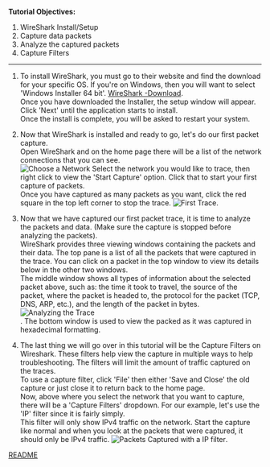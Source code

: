 __Tutorial Objectives:__
1. WireShark Install/Setup
2. Capture data packets
3. Analyze the captured packets
4. Capture Filters

---

1. To install WireShark, you must go to their website and find the download for your specific OS. If you're on Windows, then you will want to select 'Windows Installer 64 bit'. [WireShark -Download](https://www.wireshark.org/download.html).<br> Once you have downloaded the Installer, the setup window will appear. Click 'Next' until the application starts to install.<br> Once the install is complete, you will be asked to restart your system.

2. Now that WireShark is installed and ready to go, let's do our first packet capture.<br> Open WireShark and on the home page there will be a list of the network connections that you can see.<br> ![Choose a Network](/Desktop/School/IT1600/WireShark-Home-Page.png) Select the network you would like to trace, then right click to view the 'Start Capture' option. Click that to start your first capture of packets.<br> Once you have captured as many packets as you want, click the red square in the top left corner to stop the trace. ![First Trace](/Desktop/School/IT1600/First-Capture.PNG).

3. Now that we have captured our first packet trace, it is time to analyze the packets and data. (Make sure the capture is stopped before analyzing the packets).<br> WireShark provides three viewing windows containing the packets and their data. The top pane is a list of all the packets that were captured in the trace. You can click on a packet in the top window to view its details below in the other two windows.<br> The middle window shows all types of information about the selected packet above, such as: the time it took to travel, the source of the packet, where the packet is headed to, the protocol for the packet (TCP, DNS, ARP, etc.), and the length of the packet in bytes.<br> ![Analyzing the Trace](/Desktop/School/IT1600/Analyzing-the-Trace.png)<br>. The bottom window is used to view the packed as it was captured in hexadecimal formatting.

4. The last thing we will go over in this tutorial will be the Capture Filters on Wireshark. These filters help view the capture in multiple ways to help troubleshooting. The filters will limit the amount of traffic captured on the traces.<br> To use a capture filter, click 'File' then either 'Save and Close' the old capture or just close it to return back to the home page.<br> Now, above where you select the network that you want to capture, there will be a 'Capture Filters' dropdown. For our example, let's use the 'IP' filter since it is fairly simply.<br> This filter will only show IPv4 traffic on the network. Start the capture like normal and when you look at the packets that were captured, it should only be IPv4 traffic. ![Packets Captured with a IP filter](/Desktop/School/IT1600/Capture-Filters.png).

[README](https://github.com/smf5w4/IT1600)
